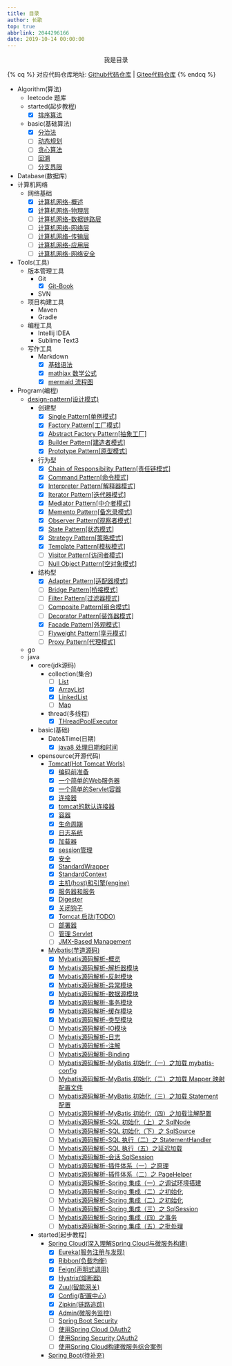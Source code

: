 ```yaml
---
title: 目录
author: 长歌
top: true
abbrlink: 2044296166
date: 2019-10-14 00:00:00
---
```


<div align=center>我是目录</div>

{% cq %}
对应代码仓库地址:      [Github代码仓库](https://github.com/leithda/code_warehouse) | [Gitee代码仓库](https://gitee.com/leithda/code_warehouse) 
{% endcq %}

<!-- More -->

- Algorithm(算法)
    - leetcode 题库
    - started(起步教程)
        - [x] [排序算法](../detail/1935562633.html)
    - basic(基础算法)
        - [x] [分治法](../detail/1495194475.html)
        - [ ] [动态规划]()
        - [ ] [贪心算法]()
        - [ ] [回溯]()
        - [ ] [分支界限]()

- Database(数据库)
- 计算机网络
    - 网络基础
        - [x] [计算机网络-概述](../detail/15988581.html)
        - [x] [计算机网络-物理层](../detail/3070870257.html)
        - [ ] [计算机网络-数据链路层]()
        - [ ] [计算机网络-网络层]()
        - [ ] [计算机网络-传输层]()
        - [ ] [计算机网络-应用层]()
        - [ ] [计算机网络-网络安全]()
- Tools(工具)
    - 版本管理工具
        - Git
            - [x] [Git-Book](../detail/2879265125.html)
        - SVN
    - 项目构建工具
        - Maven
        - Gradle
    - 编程工具
        - Intellij IDEA
        - Sublime Text3
    - 写作工具
        - Markdown
            - [x] [基础语法](../detail/1069057006.html)
            - [x] [mathjax 数学公式](../detail/2665394633.html)
            - [x] [mermaid 流程图](../detail/3540196146.html)
- Program(编程)
    - [design-pattern(设计模式)](../categories/%E8%AE%BE%E8%AE%A1%E6%A8%A1%E5%BC%8F)
        - 创建型
            - [x] [Single Pattern[单例模式]](../detail/4049607742.html)
            - [x] [Factory Pattern[工厂模式]](../detail/1417187187.html)
            - [x] [Abstract Factory Pattern[抽象工厂]](../detail/2506759259.html)
            - [x] [Builder Pattern[建造者模式]](../detail/3898751754.html)
            - [x] [Prototype Pattern[原型模式]](../detail/153761970.html)
        - 行为型
            - [x] [Chain of Responsibility Pattern[责任链模式]](../detail/1644716670.html)
            - [x] [Command Pattern[命令模式]](../detail/256138576.html)
            - [x] [Interpreter Pattern[解释器模式]](../detail/1940214718.html)
            - [x] [Iterator Pattern[迭代器模式]](../detail/1151138151.html)
            - [x] [Mediator Pattern[中介者模式]](../detail/83831917.html)
            - [x] [Memento Pattern[备忘录模式]](../detail/400445220.html)
            - [x] [Observer Pattern[观察者模式]](../detail/2586075670.html)
            - [x] [State Pattern[状态模式]](../detail/307019047.html)
            - [x] [Strategy Pattern[策略模式]](../detail/3932426784.html)
            - [x] [Template Pattern[模板模式]](../detail/2374608698.html)
            - [ ] [Visitor Pattern[访问者模式]]()
            - [ ] [Null Object Pattern[空对象模式]]()
        - 结构型
            - [x] [Adapter Pattern[适配器模式]](../detail/4123342314.html)
            - [ ] [Bridge Pattern[桥接模式]]()
            - [ ] [Filter Pattern[过滤器模式]]()
            - [ ] [Composite Pattern[组合模式]]()
            - [ ] [Decorator Pattern[装饰器模式]]()
            - [x] [Facade Pattern[外观模式]](../detail/4158556840.html)
            - [ ] [Flyweight Pattern[享元模式]]()
            - [ ] [Proxy Pattern[代理模式]]()
    - go
    - java
        - core(jdk源码)
            - collection(集合)
                - [ ] [List]()
                - [x] [ArrayList](../detail/3276972275.html)
                - [x] [LinkedList](../detail/3563866560.html)
                - [ ] [Map]()
            - thread(多线程)
                - [x] [THreadPoolExecutor](../detail/2990170790.html)

        - basic(基础)
            - Date&Time(日期)
                - [x] [java8 处理日期和时间](../detail/2517593741.html)

        - opensource(开源代码)
            - [Tomcat(Hot Tomcat Worls)](../categories/Java/Tomcat)
                - [x] [编码前准备](../detail/1805298928.html)
                - [x] [一个简单的Web服务器](../detail/1975698977.html)
                - [x] [一个简单的Servlet容器](../detail/991341650.html)
                - [x] [连接器](../detail/2076341340.html)
                - [x] [tomcat的默认连接器](../detail/479209129.html)
                - [x] [容器](../detail/3459939477.html)
                - [x] [生命周期](../detail/1950977268.html)
                - [x] [日志系统](../detail/3784073105.html)
                - [x] [加载器](../detail/4141534283.html)
                - [x] [session管理](../detail/1571172711.html)
                - [x] [安全](../detail/3630618985.html)
                - [x] [StandardWrapper](../detail/1604995939.html)
                - [x] [StandardContext](../detail/1923304143.html)
                - [x] [主机(host)和引擎(engine)](../detail/700695093.html)
                - [x] [服务器和服务](../detail/561747658.html)
                - [x] [Digester](../detail/2030302893.html)
                - [x] [关闭钩子](../detail/966063575.html)
                - [x] [Tomcat 启动(TODO)](../detail/3300275107.html)
                - [ ] [部署器]()
                - [ ] [管理 Servlet]()
                - [ ] [JMX-Based Management]()
            - [Mybatis(芋道源码)](../categories/Java/Mybatis/)
                - [x] [Mybatis源码解析-概览](../detail/3692374944.html)
                - [x] [Mybatis源码解析-解析器模块](../detail/3510268826.html)
                - [x] [Mybatis源码解析-反射模块](../detail/2532778738.html)
                - [x] [Mybatis源码解析-异常模块](../detail/1783791857.html)
                - [x] [Mybatis源码解析-数据源模块](../detail/3958014950.html)
                - [x] [Mybatis源码解析-事务模块](../detail/3506020362.html)
                - [x] [Mybatis源码解析-缓存模块](../detail/3051614827.html)
                - [x] [Mybatis源码解析-类型模块](../detail/2139696773.html)
                - [ ] [Mybatis源码解析-IO模块]()
                - [ ] [Mybatis源码解析-日志]()
                - [ ] [Mybatis源码解析-注解]()
                - [ ] [Mybatis源码解析-Binding]()
                - [ ] [Mybatis源码解析-MyBatis 初始化（一）之加载 mybatis-config]()
                - [ ] [Mybatis源码解析-MyBatis 初始化（二）之加载 Mapper 映射配置文件]()
                - [ ] [Mybatis源码解析-MyBatis 初始化（三）之加载 Statement 配置]()
                - [ ] [Mybatis源码解析-MyBatis 初始化（四）之加载注解配置]()
                - [ ] [Mybatis源码解析-SQL 初始化（上）之 SqlNode]()
                - [ ] [Mybatis源码解析-SQL 初始化（下）之 SqlSource]()
                - [ ] [Mybatis源码解析-SQL 执行（二）之 StatementHandler]()
                - [ ] [Mybatis源码解析-SQL 执行（五）之延迟加载]()
                - [ ] [Mybatis源码解析-会话 SqlSession]()
                - [ ] [Mybatis源码解析-插件体系（一）之原理]()
                - [ ] [Mybatis源码解析-插件体系（二）之 PageHelper]()
                - [ ] [Mybatis源码解析-Spring 集成（一）之调试环境搭建]()
                - [ ] [Mybatis源码解析-Spring 集成（二）之初始化]()
                - [ ] [Mybatis源码解析-Spring 集成（二）之初始化]()
                - [ ] [Mybatis源码解析-Spring 集成（三）之 SqlSession]()
                - [ ] [Mybatis源码解析-Spring 集成（四）之事务]()
                - [ ] [Mybatis源码解析-Spring 集成（五）之批处理]()
        - started[起步教程]
            - [Spring Cloud(深入理解Spring Cloud与微服务构建)](../categories/Java/Spring-Cloud)
                - [x] [Eureka(服务注册与发现)](../detail/518531817.html)
                - [x] [Ribbon(负载均衡)](../detail/2968946741.html)
                - [x] [Feign(声明式调用)](../detail/874139413.html)
                - [x] [Hystrix(熔断器)](../detail/1776285993.html)
                - [x] [Zuul(智能网关)](../detail/1996565447.html)
                - [x] [Config(配置中心)](../detail/1798410625.html)
                - [x] [Zipkin(链路追踪)](../detail/3833359923.html)
                - [x] [Admin(微服务监控)](../detail/1287611694.html)
                - [ ] [Spring Boot Security]()
                - [ ] [使用Spring Cloud OAuth2]()
                - [ ] [使用Spring Security OAuth2]()
                - [ ] [使用Spring Cloud构建微服务综合案例]()
            - [Spring Boot(待补充)]()
